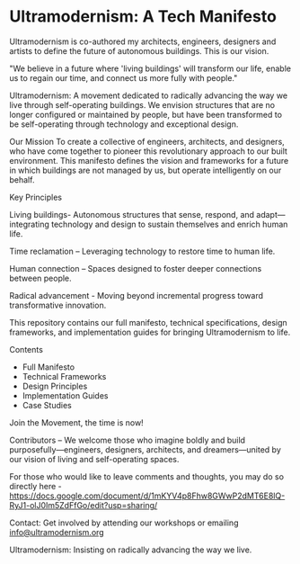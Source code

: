 # Ultramodernism: A Tech Manifesto
Ultramodernism is co-authored my architects, engineers, designers and artists to define the future of autonomous buildings. 
This is our vision.

"We believe in a future where 'living buildings' will transform our life, enable us to regain our time, and connect us more fully with people."

Ultramodernism: 
A movement dedicated to radically advancing the way we live through self-operating buildings. We envision structures that are no longer configured or maintained by people, but have been transformed to be self-operating through technology and exceptional design.

Our Mission
To create a collective of engineers, architects, and designers, who have come together to pioneer this revolutionary approach to our built environment. This manifesto defines the vision and frameworks for a future in which buildings are not managed by us, but operate intelligently on our behalf.


Key Principles

Living buildings- Autonomous structures that sense, respond, and adapt—integrating technology and design to sustain themselves and enrich human life.

Time reclamation – Leveraging technology to restore time to human life.

Human connection – Spaces designed to foster deeper connections between people. 

Radical advancement - Moving beyond incremental progress toward transformative innovation.


This repository contains our full manifesto, technical specifications, design frameworks, and implementation guides for bringing Ultramodernism to life.

Contents

- Full Manifesto
- Technical Frameworks
- Design Principles
- Implementation Guides
- Case Studies

Join the Movement, the time is now!

Contributors – 
We welcome those who imagine boldly and build purposefully—engineers, designers, architects, and dreamers—united by our vision of living and self-operating spaces.

For those who would like to leave comments and thoughts, you may do so directly here - https://docs.google.com/document/d/1mKYV4p8Fhw8GWwP2dMT6E8lQ-RyJ1-olJ0Im5ZdFfGo/edit?usp=sharing/ 

Contact:
Get involved by attending our workshops or emailing info@ultramodernism.org


Ultramodernism: 
Insisting on radically advancing the way we live.
